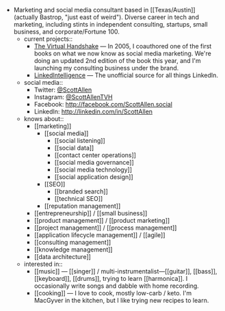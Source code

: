 - Marketing and social media consultant based in [[Texas/Austin]] (actually Bastrop, "just east of weird"). Diverse career in tech and marketing, including stints in independent consulting, startups, small business, and corporate/Fortune 100.
    - current projects::
        - [The Virtual Handshake](http://TheVirtualHandshake.com) — In 2005, I coauthored one of the first books on what we now know as social media marketing. We're doing an updated 2nd edition of the book this year, and I'm launching my consulting business under the brand.
        - [LinkedIntelligence](http://LinkedIntelligence.com) — The unofficial  source for all things LinkedIn.
    - social media:: 
        - Twitter: [@ScottAllen](http://twitter.com/ScottAllen)
        - Instagram: [@ScottAllenTVH](https://www.instagram.com/scottallentvh/)
        - Facebook: http://facebook.com/ScottAllen.social
        - LinkedIn: http://linkedin.com/in/ScottAllen
    - knows about::
        - [[marketing]]
            - [[social media]]
                - [[social listening]]
                - [[social data]]
                - [[contact center operations]]
                - [[social media governance]]
                - [[social media technology]]
                - [[social application design]]
            - [[SEO]]
                - [[branded search]]
                - [[technical SEO]]
            - [[reputation management]]
        - [[entrepreneurship]] / [[small business]]
        - [[product management]] / [[product marketing]]
        - [[project management]] / [[process management]]
        - [[application lifecycle management]] / [[agile]]
        - [[consulting management]]
        - [[knowledge management]]
        - [[data architecture]]
    - interested in::
        - [[music]] — [[singer]] / multi-instrumentalist—[[guitar]], [[bass]], [[keyboard]], [[drums]], trying to learn [[harmonica]]. I occasionally write songs and dabble with home recording.
        - [[cooking]] — I love to cook, mostly low-carb / keto. I'm MacGyver in the kitchen, but I like trying new recipes to learn.
